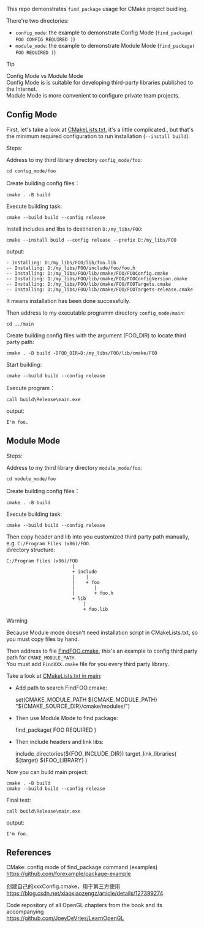 
This repo demonstrates `find_package` usage for CMake project buidling.

There're two directories:
+ `config_mode`: the example to demonstrate Config Mode (`find_package( FOO CONFIG REQUIRED )`)
+ `module_mode`: the example to demonstrate Module Mode (`find_package( FOO REQUIRED )`)

> [!TIP]
> Config Mode vs Module Mode  
> Config Mode is is suitable for developing third-party libraries published to the Internet.  
> Module Mode is more convenient to configure private team projects.

## Config Mode

First, let's take a look at [CMakeLists.txt](config_mode/foo/CMakeLists.txt), it's a little complicated., but that's the minimum required configuration to run installation (`--install build`).

Steps:

Address to my third library directory `config_mode/foo`:

    cd config_mode/foo

Create building config files：

    cmake . -B build

Execute building task:

    cmake --build build --config release

Install includes and libs to destination `D:/my_libs/FOO`:

    cmake --install build --config release --prefix D:/my_libs/FOO

output:
```
- Installing: D:/my_libs/FOO/lib/foo.lib
-- Installing: D:/my_libs/FOO/include/foo/foo.h
-- Installing: D:/my_libs/FOO/lib/cmake/FOO/FOOConfig.cmake
-- Installing: D:/my_libs/FOO/lib/cmake/FOO/FOOConfigVersion.cmake
-- Installing: D:/my_libs/FOO/lib/cmake/FOO/FOOTargets.cmake
-- Installing: D:/my_libs/FOO/lib/cmake/FOO/FOOTargets-release.cmake
```
It means installation has been done successfully.

Then address to my executable programm directory `config_mode/main`:

    cd ../main

Create building config files with the argument (FOO_DIR) to locate third party path:

    cmake . -B build -DFOO_DIR=D:/my_libs/FOO/lib/cmake/FOO

Start building:

    cmake --build build --config release

Execute program：

    call build\Release\main.exe

output:
```
I'm foo.
```

## Module Mode

Steps:

Address to my third library directory `module_mode/foo`:

    cd module_mode/foo

Create building config files：

    cmake . -B build

Execute building task:

    cmake --build build --config release

Then copy header and lib into you customized third party path manually, e.g. `C:/Program Files (x86)/FOO`.  
directory structure:
```
C:/Program Files (x86)/FOO
                        |
                        + include
                        |    |
                        |    + foo
                        |       |
                        |       + foo.h
                        + lib
                            |
                            + foo.lib
```

> [!WARNING]  
> Because Module mode doesn't need installation script in CMakeLists.txt, so you must copy files by hand.

Then address to file [FindFOO.cmake](module_mode/main/cmake/modules/FindFOO.cmake), this's an example to config third party path for `CMAKE_MODULE_PATH`.  
You must add `FindXXX.cmake` file for you every third party library.

Take a look at [CMakeLists.txt in main](module_mode/main/CMakeLists.txt):
+ Add path to search FindFOO.cmake:

    set(CMAKE_MODULE_PATH ${CMAKE_MODULE_PATH} "${CMAKE_SOURCE_DIR}/cmake/modules/")

+ Then use Module Mode to find package:

    find_package( FOO REQUIRED )

+ Then include headers and link libs:

    include_directories(${FOO_INCLUDE_DIR})
    target_link_libraries( ${target} ${FOO_LIBRARY} )

Now you can build main project:

    cmake . -B build
    cmake --build build --config release

Final test:

    call build\Release\main.exe

output:
```
I'm foo.
```

## References

CMake: config mode of find_package command (examples)  
https://github.com/forexample/package-example

创建自己的xxxConfig.cmake，用于第三方使用  
https://blog.csdn.net/xiaoxiaozengz/article/details/127399274

Code repository of all OpenGL chapters from the book and its accompanying  
https://github.com/JoeyDeVries/LearnOpenGL